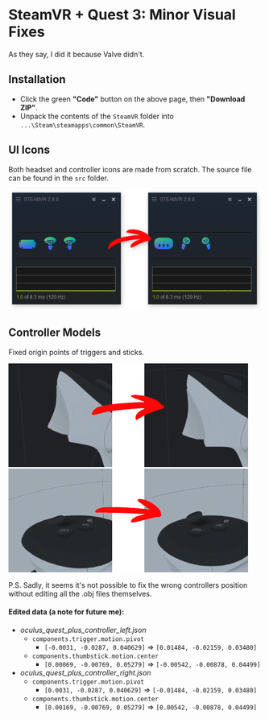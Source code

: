 # SteamVR + Quest 3: Minor Visual Fixes
As they say, I did it because Valve didn't.

## Installation
* Click the green **"Code"** button on the above page, then **"Download ZIP"**.
* Unpack the contents of the `SteamVR` folder into `...\Steam\steamapps\common\SteamVR`.

## UI Icons
Both headset and controller icons are made from scratch. The source file can be found in the `src` folder.

![Icons](./README-Icons.png)

## Controller Models
Fixed origin points of triggers and sticks. 

![Trigger](./README-Trigger.gif)
![Stick](./README-Stick.gif)

P.S. Sadly, it seems it's not possible to fix the wrong controllers position without editing all the .obj files themselves.

#### Edited data (a note for future me):
* _oculus_quest_plus_controller_left.json_
    * `components.trigger.motion.pivot`
        * `[-0.0031, -0.0287, 0.040629]` => `[0.01484, -0.02159, 0.03480]`
    * `components.thumbstick.motion.center`
        * `[0.00069, -0.00769, 0.05279]` => `[-0.00542, -0.00878, 0.04499]`
* _oculus_quest_plus_controller_right.json_
    * `components.trigger.motion.pivot`
        * `[0.0031, -0.0287, 0.040629]` => `[-0.01484, -0.02159, 0.03480]`
    * `components.thumbstick.motion.center`
        * `[0.00169, -0.00769, 0.05279]` => `[0.00542, -0.00878, 0.04499]`

